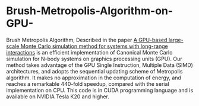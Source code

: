 # Brush-Metropolis-Algorithm-on-GPU-
Brush Metropolis Algorithm, Described in the paper [A GPU-based large-scale Monte Carlo simulation method for systems with long-range interactions](http://www.sciencedirect.com/science/article/pii/S0021999117301729)
is an efficient implementation of Canonical Monte Carlo simulation for N-body systems on graphics processing units (GPU). 
Our method takes advantage of the GPU Single Instruction, Multiple Data (SIMD) architectures, and adopts the sequential updating scheme of Metropolis algorithm. It makes no approximation in the computation of energy, and reaches a remarkable 440-fold speedup, compared with the serial implementation on CPU. 
This code is in CUDA programming language and is available on NVIDIA Tesla K20 and higher.
